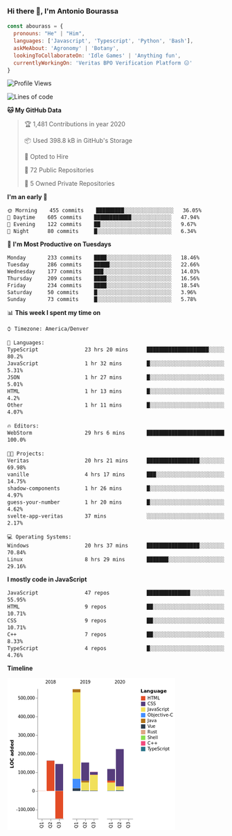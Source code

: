 ### Hi there 👋, I'm Antonio Bourassa

```javascript
const abourass = {
  pronouns: "He" | "Him",
  languages: ['Javascript', 'Typescript', 'Python', 'Bash'],
  askMeAbout: 'Agronomy' | 'Botany',
  lookingToCollaborateOn: 'Idle Games' | 'Anything fun',
  currentlyWorkingOn: 'Veritas BPO Verification Platform 😑'
}
```

<!--START_SECTION:waka-->
![Profile Views](http://img.shields.io/badge/Profile%20Views-14-blue)

![Lines of code](https://img.shields.io/badge/From%20Hello%20World%20I've%20written-10.2%20million%20Lines%20of%20code-blue)

**🐱 My GitHub Data** 

> 🏆 1,481 Contributions in year 2020
 > 
> 📦 Used 398.8 kB in GitHub's Storage 
 > 
> 💼 Opted to Hire
 > 
> 📜 72 Public Repositories 
 > 
> 🔑 5 Owned Private Repositories 

**I'm an early 🐤** 

```text
🌞 Morning    455 commits    █████████░░░░░░░░░░░░░░░░   36.05% 
🌆 Daytime    605 commits    ████████████░░░░░░░░░░░░░   47.94% 
🌃 Evening    122 commits    ██░░░░░░░░░░░░░░░░░░░░░░░   9.67% 
🌙 Night      80 commits     █░░░░░░░░░░░░░░░░░░░░░░░░   6.34%

```
📅 **I'm Most Productive on Tuesdays** 

```text
Monday       233 commits    ████░░░░░░░░░░░░░░░░░░░░░   18.46% 
Tuesday      286 commits    █████░░░░░░░░░░░░░░░░░░░░   22.66% 
Wednesday    177 commits    ███░░░░░░░░░░░░░░░░░░░░░░   14.03% 
Thursday     209 commits    ████░░░░░░░░░░░░░░░░░░░░░   16.56% 
Friday       234 commits    ████░░░░░░░░░░░░░░░░░░░░░   18.54% 
Saturday     50 commits     █░░░░░░░░░░░░░░░░░░░░░░░░   3.96% 
Sunday       73 commits     █░░░░░░░░░░░░░░░░░░░░░░░░   5.78%

```


📊 **This week I spent my time on** 

```text
⌚︎ Timezone: America/Denver

💬 Languages: 
TypeScript               23 hrs 20 mins      ████████████████████░░░░░   80.2% 
JavaScript               1 hr 32 mins        █░░░░░░░░░░░░░░░░░░░░░░░░   5.31% 
JSON                     1 hr 27 mins        █░░░░░░░░░░░░░░░░░░░░░░░░   5.01% 
HTML                     1 hr 13 mins        █░░░░░░░░░░░░░░░░░░░░░░░░   4.2% 
Other                    1 hr 11 mins        █░░░░░░░░░░░░░░░░░░░░░░░░   4.07%

🔥 Editors: 
WebStorm                 29 hrs 6 mins       █████████████████████████   100.0%

🐱‍💻 Projects: 
Veritas                  20 hrs 21 mins      █████████████████░░░░░░░░   69.98% 
vanille                  4 hrs 17 mins       ███░░░░░░░░░░░░░░░░░░░░░░   14.75% 
shadow-components        1 hr 26 mins        █░░░░░░░░░░░░░░░░░░░░░░░░   4.97% 
guess-your-number        1 hr 20 mins        █░░░░░░░░░░░░░░░░░░░░░░░░   4.62% 
svelte-app-veritas       37 mins             ░░░░░░░░░░░░░░░░░░░░░░░░░   2.17%

💻 Operating Systems: 
Windows                  20 hrs 37 mins      █████████████████░░░░░░░░   70.84% 
Linux                    8 hrs 29 mins       ███████░░░░░░░░░░░░░░░░░░   29.16%

```

**I mostly code in JavaScript** 

```text
JavaScript               47 repos            ██████████████░░░░░░░░░░░   55.95% 
HTML                     9 repos             ██░░░░░░░░░░░░░░░░░░░░░░░   10.71% 
CSS                      9 repos             ██░░░░░░░░░░░░░░░░░░░░░░░   10.71% 
C++                      7 repos             ██░░░░░░░░░░░░░░░░░░░░░░░   8.33% 
TypeScript               4 repos             █░░░░░░░░░░░░░░░░░░░░░░░░   4.76%

```


**Timeline**

![Chart not found](https://github.com/Abourass/Abourass/blob/master/charts/bar_graph.png) 


<!--END_SECTION:waka-->

<!--
**Abourass/Abourass** is a ✨ _special_ ✨ repository because its `README.md` (this file) appears on your GitHub profile.

Here are some ideas to get you started:

- 🔭 I’m currently working on ...
- 🌱 I’m currently learning ...
- 👯 I’m looking to collaborate on ...
- 🤔 I’m looking for help with ...
- 💬 Ask me about ...
- 📫 How to reach me: ...
- 😄 Pronouns: ...
- ⚡ Fun fact: ...
-->
